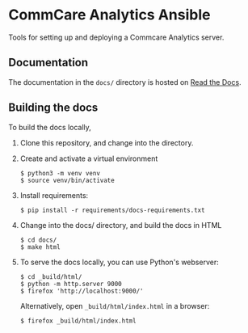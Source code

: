 CommCare Analytics Ansible
==========================

Tools for setting up and deploying a Commcare Analytics server.


Documentation
-------------

The documentation in the `docs/` directory is hosted on [Read the Docs](https://commcare-analytics-ansible.readthedocs.io/en/latest/).


## Building the docs

To build the docs locally,

1. Clone this repository, and change into the directory.

2. Create and activate a virtual environment
   ```shell
   $ python3 -m venv venv
   $ source venv/bin/activate
   ```

3. Install requirements:
   ```shell
   $ pip install -r requirements/docs-requirements.txt
   ```

4. Change into the docs/ directory, and build the docs in HTML
   ```shell
   $ cd docs/
   $ make html
   ```

5. To serve the docs locally, you can use Python's webserver:
   ```shell
   $ cd _build/html/
   $ python -m http.server 9000
   $ firefox 'http://localhost:9000/'
   ```

   Alternatively, open `_build/html/index.html` in a browser:
   ```shell
   $ firefox _build/html/index.html
   ```
